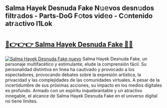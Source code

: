 ## Salma Hayek Desnuda Fake N𝚞𝚎vos desn𝚞dos filtr𝚊dos - Parts-DoG F𝚘tos vid𝚎o - C𝚘ntenido atr𝚊ctivo l1Lok

# <h2><a href="http://mb8jg4.tromn.icu/?c=Salma+Hayek+Desnuda+Fake">🔗👉👉👉 Salma Hayek Desnuda Fake 🔗🔗</a></h2>

[![Salma Hayek Desnuda Fake nuevo](https://i.imgur.com/pEAQMta.gif)](http://mb8jg4.tromn.icu/?c=Salma+Hayek+Desnuda+Fake)
Salma Hayek Desnuda Fake, un personaje multifacético y estimulante, elude la comprensión fácil. Su personalidad distintiva en línea ha cautivado y provocado a los espectadores, provocando debates sobre la expresión artística, la privacidad y las complejidades de las comunidades virtuales. A pesar de la incertidumbre de sus próximas acciones, su impacto en los medios digitales es profundo. Armado con un espíritu inquebrantable y un atractivo innegable, el alcance de Salma Hayek Desnuda Fake en el universo digital no tiene límites.
